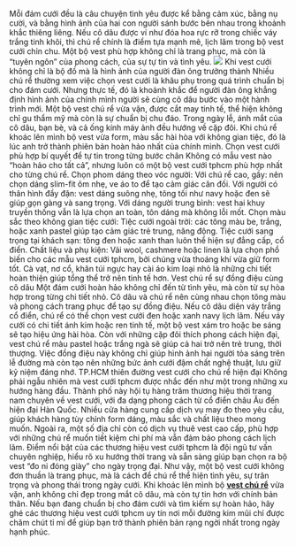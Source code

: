 Mỗi đám cưới đều là câu chuyện tình yêu được kể bằng cảm xúc, bằng nụ cười, và bằng hình ảnh của hai con người sánh bước bên nhau trong khoảnh khắc thiêng liêng. Nếu cô dâu được ví như đóa hoa rực rỡ trong chiếc váy trắng tinh khôi, thì chú rể chính là điểm tựa mạnh mẽ, lịch lãm trong bộ vest cưới chỉn chu. Một bộ vest phù hợp không chỉ là trang phục, mà còn là “tuyên ngôn” của phong cách, của sự tự tin và tình yêu.
![](https://vestnamtphcm.vn/wp-content/uploads/2025/08/vest-cuoi-den-2-247x371.jpg)
Khi vest cưới không chỉ là bộ đồ mà là hình ảnh của người đàn ông trưởng thành
Nhiều chú rể thường xem việc chọn vest cưới là khâu phụ trong quá trình chuẩn bị cho đám cưới. Nhưng thực tế, đó là khoảnh khắc để người đàn ông khẳng định hình ảnh của chính mình người sẽ cùng cô dâu bước vào một hành trình mới.
Một bộ vest chú rể vừa vặn, được cắt may tinh tế, thể hiện không chỉ gu thẩm mỹ mà còn là sự chuẩn bị chu đáo. Trong ngày lễ, ánh mắt của cô dâu, bạn bè, và cả ống kính máy ảnh đều hướng về cặp đôi. Khi chú rể khoác lên mình bộ vest vừa form, màu sắc hài hòa với không gian tiệc, đó là lúc anh trở thành phiên bản hoàn hảo nhất của chính mình.
Chọn vest cưới phù hợp bí quyết để tự tin trong từng bước chân
Không có mẫu vest nào “hoàn hảo cho tất cả”, nhưng luôn có một bộ vest cưới tphcm phù hợp nhất cho từng chú rể.
Chọn phom dáng theo vóc người:
Với chú rể cao, gầy: nên chọn dáng slim-fit ôm nhẹ, ve áo to để tạo cảm giác cân đối.
Với người có thân hình đầy đặn: vest dáng suông nhẹ, tông tối như navy hoặc đen sẽ giúp gọn gàng và sang trọng.
Với dáng người trung bình: vest hai khuy truyền thống vẫn là lựa chọn an toàn, tôn dáng mà không lỗi mốt.
Chọn màu sắc theo không gian tiệc cưới:
Tiệc cưới ngoài trời: các tông màu be, trắng, hoặc xanh pastel giúp tạo cảm giác trẻ trung, năng động.
Tiệc cưới sang trọng tại khách sạn: tông đen hoặc xanh than luôn thể hiện sự đẳng cấp, cổ điển.
Chất liệu và phụ kiện:
Vải wool, cashmere hoặc linen là lựa chọn phổ biến cho các mẫu vest cưới tphcm, bởi chúng vừa thoáng khí vừa giữ form tốt.
Cà vạt, nơ cổ, khăn túi ngực hay cài áo kim loại nhỏ là những chi tiết hoàn thiện giúp tổng thể trở nên tinh tế hơn.
Vest chú rể sự đồng điệu cùng cô dâu
Một đám cưới hoàn hảo không chỉ đến từ tình yêu, mà còn từ sự hòa hợp trong từng chi tiết nhỏ. Cô dâu và chú rể nên cùng nhau chọn tông màu và phong cách trang phục để tạo sự đồng điệu.
Nếu cô dâu diện váy trắng cổ điển, chú rể có thể chọn vest cưới đen hoặc xanh navy lịch lãm. Nếu váy cưới có chi tiết ánh kim hoặc ren tinh tế, một bộ vest xám tro hoặc be sáng sẽ tạo hiệu ứng hài hòa. Còn với những cặp đôi thích phong cách hiện đại, vest chú rể màu pastel hoặc trắng ngà sẽ giúp cả hai trở nên trẻ trung, thời thượng.
Việc đồng điệu này không chỉ giúp hình ảnh hai người tỏa sáng trên lễ đường mà còn tạo nên những bức ảnh cưới đậm chất nghệ thuật, lưu giữ kỷ niệm đáng nhớ.
TP.HCM thiên đường vest cưới cho chú rể hiện đại
Không phải ngẫu nhiên mà vest cưới tphcm được nhắc đến như một trong những xu hướng hàng đầu. Thành phố này hội tụ hàng trăm thương hiệu thời trang nam chuyên về vest cưới, với đa dạng phong cách từ cổ điển châu Âu đến hiện đại Hàn Quốc.
Nhiều cửa hàng cung cấp dịch vụ may đo theo yêu cầu, giúp khách hàng tùy chỉnh form dáng, màu sắc và chất liệu theo mong muốn. Ngoài ra, một số địa chỉ còn có dịch vụ thuê vest cao cấp, phù hợp với những chú rể muốn tiết kiệm chi phí mà vẫn đảm bảo phong cách lịch lãm.
Điểm nổi bật của các thương hiệu vest cưới tphcm là đội ngũ tư vấn chuyên nghiệp, hiểu rõ xu hướng thời trang và sẵn sàng giúp bạn chọn ra bộ vest “đo ni đóng giày” cho ngày trọng đại.
Như vậy, một bộ vest cưới không đơn thuần là trang phục, mà là cách để chú rể thể hiện tình yêu, sự trân trọng và phong thái trong ngày cưới. Khi khoác lên mình bộ [**vest chú rể**](https://vestnamtphcm.vn/vest-cuoi-tphcm/) vừa vặn, anh không chỉ đẹp trong mắt cô dâu, mà còn tự tin hơn với chính bản thân. Nếu bạn đang chuẩn bị cho đám cưới và tìm kiếm sự hoàn hảo, hãy ghé các thương hiệu vest cưới tphcm uy tín nơi mỗi đường kim mũi chỉ được chăm chút tỉ mỉ để giúp bạn trở thành phiên bản rạng ngời nhất trong ngày hạnh phúc.